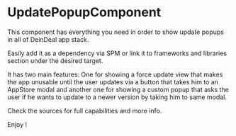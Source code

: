 # UpdatePopupComponent


This component has everything you need in order to show update popups in all of DeinDeal app stack. 

Easily add it as a dependency via SPM or link it to frameworks and libraries section under the
desired target. 

It has two main features: One for showing a force update view that makes the app unusable until 
the user updates via a button that takes him to an AppStore modal and another one for showing a 
custom popup that asks the user if he wants to update to a newer version by taking him to same modal.

Check the sources for full capabilities and more info.

Enjoy ! 
